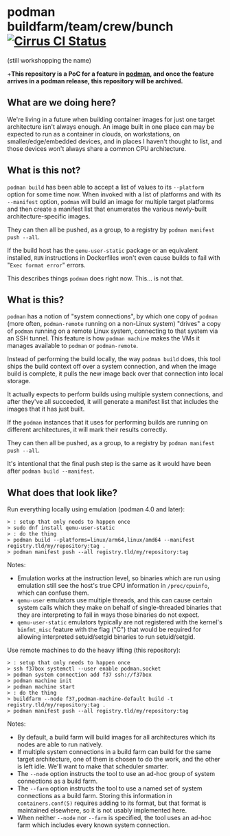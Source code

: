 podman buildfarm/team/crew/bunch [![Cirrus CI Status](https://img.shields.io/cirrus/github/nalind/buildfarm/main)](https://cirrus-ci.com/github/nalind/buildfarm/main)
==
(still workshopping the name)

+**This repository is a PoC for a feature in [podman](https://github.com/containers/podman), and once the feature arrives in a podman release, this repository will be archived.**

What are we doing here?
--
We're living in a future when building container images for just one target architecture isn't always enough.  An image built in one place can may be expected to run as a container in clouds, on workstations, on smaller/edge/embedded devices, and in places I haven't thought to list, and those devices won't always share a common CPU architecture.

What is this not?
--
`podman build` has been able to accept a list of values to its `--platform` option for some time now.  When invoked with a list of platforms and with its `--manifest` option, `podman` will build an image for multiple target platforms and then create a manifest list that enumerates the various newly-built architecture-specific images.

They can then all be pushed, as a group, to a registry by `podman manifest push --all`.

If the build host has the `qemu-user-static` package or an equivalent installed, `RUN` instructions in Dockerfiles won't even cause builds to fail with "`Exec format error`" errors.

This describes things `podman` does right now.  This... is not that.

What is this?
--
`podman` has a notion of "system connections", by which one copy of `podman` (more often, `podman-remote` running on a non-Linux system) "drives" a copy of `podman` running on a remote Linux system, connecting to that system via an SSH tunnel.  This feature is how `podman machine` makes the VMs it manages available to `podman` or `podman-remote`. 

Instead of performing the build locally, the way `podman build` does, this tool ships the build context off over a system connection, and when the image build is complete, it pulls the new image back over that connection into local storage.

It actually expects to perform builds using multiple system connections, and after they've all succeeded, it will generate a manifest list that includes the images that it has just built.

If the `podman` instances that it uses for performing builds are running on different architectures, it will mark their results correctly.

They can then all be pushed, as a group, to a registry by `podman manifest push --all`.

It's intentional that the final push step is the same as it would have been after `podman build --manifest`.

What does that look like?
--
Run everything locally using emulation (podman 4.0 and later):
```bash!
> : setup that only needs to happen once
> sudo dnf install qemu-user-static
> : do the thing
> podman build --platforms=linux/arm64,linux/amd64 --manifest registry.tld/my/repository:tag .
> podman manifest push --all registry.tld/my/repository:tag
```
Notes:
* Emulation works at the instruction level, so binaries which are run using emulation still see the host's true CPU information in `/proc/cpuinfo`, which can confuse them.
* `qemu-user` emulators use multiple threads, and this can cause certain system calls which they make on behalf of single-threaded binaries that they are interpreting to fail in ways those binaries do not expect.
* `qemu-user-static` emulators typically are not registered with the kernel's `binfmt_misc` feature with the flag ("C") that would be required for allowing interpreted setuid/setgid binaries to run setuid/setgid.

Use remote machines to do the heavy lifting (this repository):
```bash!
> : setup that only needs to happen once
> ssh f37box systemctl --user enable podman.socket
> podman system connection add f37 ssh://f37box
> podman machine init
> podman machine start
> : do the thing
> buildfarm --node f37,podman-machine-default build -t registry.tld/my/repository:tag .
> podman manifest push --all registry.tld/my/repository:tag
```
Notes:
* By default, a build farm will build images for all architectures which its nodes are able to run natively.
* If multiple system connections in a build farm can build for the same target architecture, one of them is chosen to do the work, and the other is left idle.  We'll want to make that scheduler smarter.
* The `--node` option instructs the tool to use an ad-hoc group of system connections as a build farm. 
* The `--farm` option instructs the tool to use a named set of system connections as a build farm.  Storing this information in `containers.conf(5)` requires adding to its format, but that format is maintained elsewhere, so it is not usably implemented here.
* When neither `--node` nor `--farm` is specified, the tool uses an ad-hoc farm which includes every known system connection.
